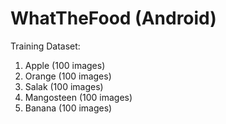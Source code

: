 # WhatTheFood (Android)

Training Dataset:
1. Apple (100 images)
2. Orange (100 images)
3. Salak (100 images)
4. Mangosteen (100 images)
5. Banana (100 images)
